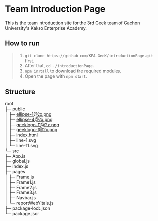 # Team Introduction Page

This is the team introduction site for the 3rd Geek team of Gachon University's Kakao Enterprise Academy.

## How to run

> 1. `git clone https://github.com/KEA-GeeK/introductionPage.git` first.
> 2. After that, `cd ./introductionPage`.
> 3. `npm install` to download the required modules.
> 4. Open the page with `npm start`.

## Structure

root <br>
├─ public  <br>
│  ├─ ellipse-1@2x.png <br>
│  ├─ ellipse-4@2x.png <br>
│  ├─ geeklogo-11@2x.png <br>
│  ├─ geeklogo-1@2x.png <br>
│  ├─ index.html <br>
│  ├─ line-1.svg <br>
│  └─ line-11.svg <br>
└─ src <br>
├─ App.js <br>
├─ global.js <br>
├─ index.js <br>
├─ pages <br>
│  ├─ Frame.js <br>
│  ├─ Frame1.js <br>
│  ├─ Frame2.js <br>
│  ├─ Frame3.js <br>
│  ├─ Navbar.js <br>
│  └─ reportWebVitals.js <br>
├─ package-lock.json <br>
└─ package.json <br>

```
